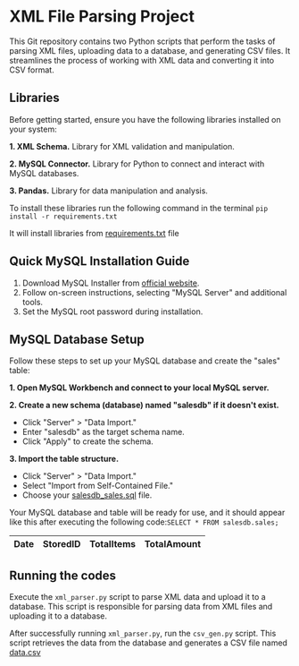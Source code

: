 # XML File Parsing Project

This Git repository contains two Python scripts that perform the tasks of parsing XML files, uploading data to a database, and generating CSV files. It streamlines the process of working with XML data and converting it into CSV format.

## Libraries

Before getting started, ensure you have the following libraries installed on your system:

**1. XML Schema.** Library for XML validation and manipulation.

**2. MySQL Connector.** Library for Python to connect and interact with MySQL databases.

**3. Pandas.** Library for data manipulation and analysis.

To install these libraries run the following command in the terminal `pip install -r requirements.txt`

It will install libraries from [requirements.txt](requirements.txt) file

## Quick MySQL Installation Guide

1. Download MySQL Installer from [official website](https://dev.mysql.com/downloads/installer/).
2. Follow on-screen instructions, selecting "MySQL Server" and additional tools.
3. Set the MySQL root password during installation.

## MySQL Database Setup

Follow these steps to set up your MySQL database and create the "sales" table:

**1. Open MySQL Workbench and connect to your local MySQL server.**

**2. Create a new schema (database) named "salesdb" if it doesn't exist.**
   - Click "Server" > "Data Import."
   - Enter "salesdb" as the target schema name.
   - Click "Apply" to create the schema.

**3. Import the table structure.**

   - Click "Server" > "Data Import."
   - Select "Import from Self-Contained File."
   - Choose your [salesdb_sales.sql](salesdb_sales) file.

Your MySQL database and table will be ready for use, and it should appear like this after executing the following code:`SELECT * FROM salesdb.sales;`

| Date | StoredID | TotalItems | TotalAmount |
|------|----------|------------|-------------|

## Running the codes

Execute the `xml_parser.py` script to parse XML data and upload it to a database. This script is responsible for parsing data from XML files and uploading it to a database.

After successfully running `xml_parser.py`, run the `csv_gen.py` script. This script retrieves the data from the database and generates a CSV file named [data.csv](data.csv)
